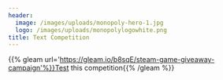 ```yaml
---
header:
  image: /images/uploads/monopoly-hero-1.jpg
  logo: /images/uploads/monopolylogowhite.png
title: Text Competition
---
```

{{% gleam url='https://gleam.io/b8sqE/steam-game-giveaway-campaign'%}}Test this competition{{% /gleam %}}
